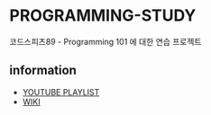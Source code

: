 # PROGRAMMING-STUDY
코드스피츠89 - Programming 101 에 대한 연습 프로젝트

## information
- [YOUTUBE PLAYLIST](https://www.youtube.com/playlist?list=PLBNdLLaRx_rLaELwf70VNhZbNLiGGz_8U)
- [WIKI](https://paint-pipe-4db.notion.site/89-Programming-101-613cfa6a7f714c9eae0ac1dbf22bb9cc)

